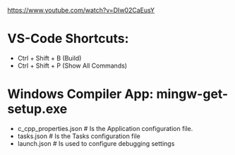 https://www.youtube.com/watch?v=DIw02CaEusY

# VS-Code Shortcuts:
- Ctrl + Shift + B (Build)
- Ctrl + Shift + P (Show All Commands)

# Windows Compiler App: mingw-get-setup.exe

- c_cpp_properties.json # Is the Application configuration file.
- tasks.json # Is the Tasks configuration file
- launch.json # Is used to configure debugging settings
